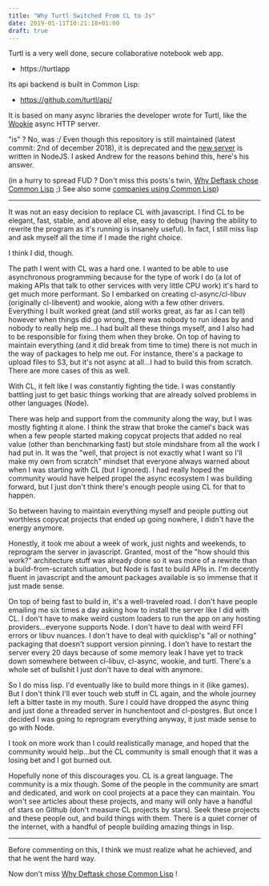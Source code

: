 ```yaml
---
title: "Why Turtl Switched From CL to Js"
date: 2019-01-11T10:21:18+01:00
draft: true
---
```


Turtl is a very well done, secure collaborative notebook web app.

- https://turtlapp

Its api backend is built in Common Lisp:

- https://github.com/turtl/api/

It is based on many async libraries the developer wrote for Turtl,
like the [Wookie](https://github.com/orthecreedence/wookie) async HTTP
server.

"is" ? No, was :/ Even though this repository is still maintained
(latest commit: 2nd of december 2018), it is deprecated and the
[new server](https://github.com/turtl/server) is written in NodeJS. I
asked Andrew for the reasons behind this, here's his answer.

(in a hurry to spread FUD ? Don't miss this posts's twin,
[Why Deftask chose Common Lisp](/blog/why-deftask-chose-common-lisp)
;) See also some
[companies using Common Lisp](https://github.com/azzamsa/awesome-lisp-companies))

---

It was not an easy decision to replace CL with javascript. I find CL
to be elegant, fast, stable, and above all else, easy to debug (having
the ability to rewrite the program as it's running is insanely
useful). In fact, I still miss lisp and ask myself all the time if I
made the right choice.

I think I did, though.

The path I went with CL was a hard one. I wanted to be able to use
asynchronous programming because for the type of work I do (a lot of
making APIs that talk to other services with very little CPU work)
it's hard to get much more performant. So I embarked on creating
cl-async/cl-libuv (originally cl-libevent) and wookie, along with a
few other drivers. Everything I built worked great (and still works
great, as far as I can tell) however when things did go wrong, there
was nobody to run ideas by and nobody to really help me...I had built
all these things myself, and I also had to be responsible for fixing
them when they broke. On top of having to maintain everything (and it
did break from time to time) there is not much in the way of packages
to help me out. For instance, there's a package to upload files to S3,
but it's not async at all...I had to build this from scratch. There
are more cases of this as well.

With CL, it felt like I was constantly fighting the tide. I was
constantly battling just to get basic things working that are already
solved problems in other languages (Node).

There was help and support from the community along the way, but I was
mostly fighting it alone. I think the straw that broke the camel's
back was when a few people started making copycat projects that added
no real value (other than benchmarking fast) but stole mindshare from
all the work I had put in. It was the "well, that project is not
exactly what I want so I'll make my own from scratch" mindset that
everyone always warned about when I was starting with CL (but I
ignored). I had really hoped the community would have helped propel
the async ecosystem I was building forward, but I just don't think
there's enough people using CL for that to happen.

So between having to maintain everything myself and people putting out
worthless copycat projects that ended up going nowhere, I didn't have
the energy anymore.

Honestly, it took me about a week of work, just nights and weekends,
to reprogram the server in javascript. Granted, most of the "how
should this work?" architecture stuff was already done so it was more
of a rewrite than a build-from-scratch situation, but Node is fast to
build APIs in. I'm decently fluent in javascript and the amount
packages available is so immense that it just made sense.

On top of being fast to build in, it's a well-traveled road. I don't
have people emailing me six times a day asking how to install the
server like I did with CL. I don't have to make weird custom loaders
to run the app on any hosting providers...everyone supports Node. I
don't have to deal with weird FFI errors or libuv nuances. I don't
have to deal with quicklisp's "all or nothing" packaging that doesn't
support version pinning. I don't have to restart the server every 20
days because of some memory leak I have yet to track down somewhere
between cl-libuv, cl-async, wookie, and turtl. There's a whole set of
bullshit I just don't have to deal with anymore.

So I do miss lisp. I'd eventually like to build more things in it
(like games). But I don't think I'll ever touch web stuff in CL again,
and the whole journey left a bitter taste in my mouth. Sure I could
have dropped the async thing and just done a threaded server in
hunchentoot and cl-postgres. But once I decided I was going to
reprogram everything anyway, it just made sense to go with Node.

I took on more work than I could realistically manage, and hoped that
the community would help...but the CL community is small enough that
it was a losing bet and I got burned out.

Hopefully none of this discourages you. CL is a great language. The
community is a mix though. Some of the people in the community are
smart and dedicated, and work on cool projects at a pace they can
maintain. You won't see articles about these projects, and many will
only have a handful of stars on Github (don't measure CL projects by
stars). Seek these projects and these people out, and build things
with them. There is a quiet corner of the internet, with a handful of
people building amazing things in lisp.

---

Before commenting on this, I think we must realize what he achieved,
and that he went the hard way.

Now don't miss [Why Deftask chose Common Lisp](/blog/why-deftask-chose-common-lisp) !
